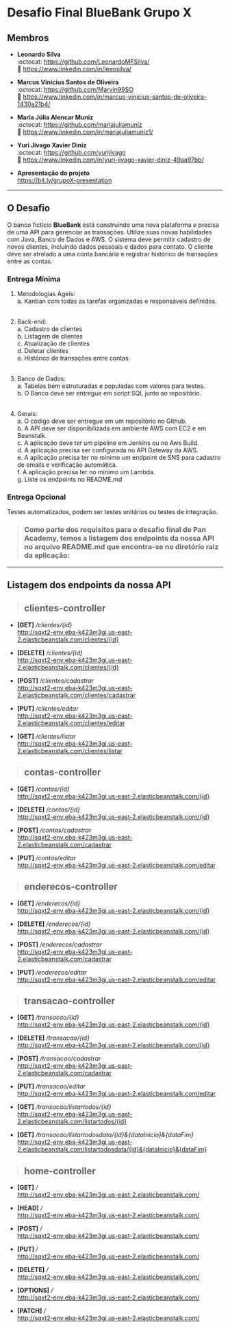 # Desafio Final BlueBank Grupo X
## Membros
- **Leonardo Silva**<br>
:octocat: https://github.com/LeonardoMFSilva/<br>
:blue_book: https://www.linkedin.com/in/leeosilva/<br>
- **Marcus Vinicius Santos de Oliveira**<br>
:octocat: https://github.com/Marvin99SO<br>
:blue_book: https://www.linkedin.com/in/marcus-vinicius-santos-de-oliveira-1430a21b4/<br>
- **Maria Júlia Alencar Muniz**<br>
:octocat: https://github.com/mariajuliamuniz<br>
:blue_book: https://www.linkedin.com/in/mariajuliamuniz1/<br>
- **Yuri Jivago Xavier Diniz**<br>
:octocat: https://github.com/yurijivago<br>
:blue_book: https://www.linkedin.com/in/yuri-jivago-xavier-diniz-49aa97bb/<br>

- **Apresentação do projeto**<br>
https://bit.ly/grupoX-presentation<br>
---

## O Desafio ##
O banco fictício **BlueBank** está construindo uma nova plataforma e precisa de uma API para gerenciar as transações. Utilize suas novas habilidades com Java, Banco de Dados e AWS.
O sistema deve permitir cadastro de novos clientes, incluindo dados pessoais e dados para contato. O cliente deve ser atrelado a uma conta bancária e registrar histórico de transações entre as contas.

### Entrega Mínima ###
1. Metodologias Ágeis:<br>
  a. Kanban com todas as tarefas organizadas e responsáveis definidos.<br><br>
  
2. Back-end:<br>
  a. Cadastro de clientes<br>
  b. Listagem de clientes<br>
  c. Atualização de clientes<br>
  d. Deletar clientes<br>
  e. Histórico de transações entre contas<br><br>
  
3. Banco de Dados:<br>
  a. Tabelas bem estruturadas e populadas com valores para testes.<br>
  b. O Banco deve ser entregue em script SQL junto ao repositório.<br><br>
  
4. Gerais:<br>
  a. O código deve ser entregue em um repositório no Github.<br>
  b. A API deve ser disponibilizada em ambiente AWS com EC2 e em Beanstalk.<br>
  c. A aplicação deve ter um pipeline em Jenkins ou no Aws Build.<br>
  d. A aplicação precisa ser configurada no API Gateway da AWS.<br>
  e. A aplicação precisa ter no mínimo um endpoint de SNS para cadastro de emails e verificação automática.<br>
  f. A aplicação precisa ter no mínimo um Lambda.<br>
  g. Liste os endpoints no README.md<br>

### Entrega Opcional ###
Testes automatizados, podem ser testes unitários ou testes de integração.


> ### Como parte dos requisitos para o desafio final do Pan Academy, temos a listagem dos endpoints da nossa API no arquivo README.md que encontra-se no diretório raiz da aplicação:
---

## Listagem dos endpoints da nossa API

> ## clientes-controller
- **[GET]** */clientes/{id}*<br>
http://sqxt2-env.eba-k423m3gi.us-east-2.elasticbeanstalk.com/clientes/{id}

- **[DELETE]** */clientes/{id}*<br>
http://sqxt2-env.eba-k423m3gi.us-east-2.elasticbeanstalk.com/clientes/{id}

- **[POST]** */clientes/cadastrar*<br>
http://sqxt2-env.eba-k423m3gi.us-east-2.elasticbeanstalk.com/clientes/cadastrar

- **[PUT]** */clientes/editar*<br>
http://sqxt2-env.eba-k423m3gi.us-east-2.elasticbeanstalk.com/clientes/editar

- **[GET]** */clientes/listar*<br>
http://sqxt2-env.eba-k423m3gi.us-east-2.elasticbeanstalk.com/clientes/listar

> ## contas-controller
- **[GET]** */contas/{id}*<br>
http://sqxt2-env.eba-k423m3gi.us-east-2.elasticbeanstalk.com/{id}

- **[DELETE]** */contas/{id}*<br>
http://sqxt2-env.eba-k423m3gi.us-east-2.elasticbeanstalk.com/{id}

- **[POST]** */contas/cadastrar*<br>
http://sqxt2-env.eba-k423m3gi.us-east-2.elasticbeanstalk.com/cadastrar

- **[PUT]** */contas/editar*<br>
http://sqxt2-env.eba-k423m3gi.us-east-2.elasticbeanstalk.com/editar

> ## enderecos-controller
- **[GET]** */enderecos/{id}*<br>
http://sqxt2-env.eba-k423m3gi.us-east-2.elasticbeanstalk.com/{id}

- **[DELETE]** */enderecos/{id}*<br>
http://sqxt2-env.eba-k423m3gi.us-east-2.elasticbeanstalk.com/{id}

- **[POST]** */enderecos/cadastrar*<br>
http://sqxt2-env.eba-k423m3gi.us-east-2.elasticbeanstalk.com/cadastrar

- **[PUT]** */enderecos/editar*<br>
http://sqxt2-env.eba-k423m3gi.us-east-2.elasticbeanstalk.com/editar

> ## transacao-controller
- **[GET]** */transacao/{id}*<br>
http://sqxt2-env.eba-k423m3gi.us-east-2.elasticbeanstalk.com/{id}


- **[DELETE]** */transacao/{id}*<br>
http://sqxt2-env.eba-k423m3gi.us-east-2.elasticbeanstalk.com/{id}

- **[POST]** */transacao/cadastrar*<br>
http://sqxt2-env.eba-k423m3gi.us-east-2.elasticbeanstalk.com/cadastrar


- **[PUT]** */transacao/editar*<br>
http://sqxt2-env.eba-k423m3gi.us-east-2.elasticbeanstalk.com/editar


- **[GET]** */transacao/listartodos/{id}*<br>
http://sqxt2-env.eba-k423m3gi.us-east-2.elasticbeanstalk.com/listartodos/{id}


- **[GET]** */transacao/listartodosdata/{id}&{dataInicio}&{dataFim}*<br>
http://sqxt2-env.eba-k423m3gi.us-east-2.elasticbeanstalk.com/listartodosdata/{id}&{dataInicio}&{dataFim}

> ## home-controller
- **[GET]** */*<br>
http://sqxt2-env.eba-k423m3gi.us-east-2.elasticbeanstalk.com/

- **[HEAD]** */*<br>
http://sqxt2-env.eba-k423m3gi.us-east-2.elasticbeanstalk.com/

- **[POST]** */*<br>
http://sqxt2-env.eba-k423m3gi.us-east-2.elasticbeanstalk.com/

- **[PUT]** */*<br>
http://sqxt2-env.eba-k423m3gi.us-east-2.elasticbeanstalk.com/

- **[DELETE]** */*<br>
http://sqxt2-env.eba-k423m3gi.us-east-2.elasticbeanstalk.com/

- **[OPTIONS]** */*<br>
http://sqxt2-env.eba-k423m3gi.us-east-2.elasticbeanstalk.com/

- **[PATCH]** */*<br>
http://sqxt2-env.eba-k423m3gi.us-east-2.elasticbeanstalk.com/
